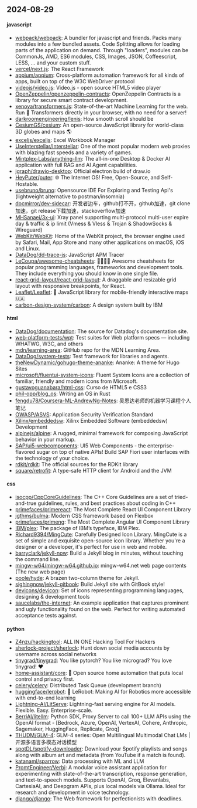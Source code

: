 ## 2024-08-29

#### javascript
* [webpack/webpack](https://github.com/webpack/webpack): A bundler for javascript and friends. Packs many modules into a few bundled assets. Code Splitting allows for loading parts of the application on demand. Through "loaders", modules can be CommonJs, AMD, ES6 modules, CSS, Images, JSON, Coffeescript, LESS, ... and your custom stuff.
* [vercel/next.js](https://github.com/vercel/next.js): The React Framework
* [appium/appium](https://github.com/appium/appium): Cross-platform automation framework for all kinds of apps, built on top of the W3C WebDriver protocol
* [videojs/video.js](https://github.com/videojs/video.js): Video.js - open source HTML5 video player
* [OpenZeppelin/openzeppelin-contracts](https://github.com/OpenZeppelin/openzeppelin-contracts): OpenZeppelin Contracts is a library for secure smart contract development.
* [xenova/transformers.js](https://github.com/xenova/transformers.js): State-of-the-art Machine Learning for the web. Run 🤗 Transformers directly in your browser, with no need for a server!
* [darkroomengineering/lenis](https://github.com/darkroomengineering/lenis): How smooth scroll should be
* [CesiumGS/cesium](https://github.com/CesiumGS/cesium): An open-source JavaScript library for world-class 3D globes and maps 🌎
* [exceljs/exceljs](https://github.com/exceljs/exceljs): Excel Workbook Manager
* [UseInterstellar/Interstellar](https://github.com/UseInterstellar/Interstellar): One of the most popular modern web proxies with blazing fast speeds and a variety of games.
* [Mintplex-Labs/anything-llm](https://github.com/Mintplex-Labs/anything-llm): The all-in-one Desktop & Docker AI application with full RAG and AI Agent capabilities.
* [jgraph/drawio-desktop](https://github.com/jgraph/drawio-desktop): Official electron build of draw.io
* [HeyPuter/puter](https://github.com/HeyPuter/puter): 🌐 The Internet OS! Free, Open-Source, and Self-Hostable.
* [usebruno/bruno](https://github.com/usebruno/bruno): Opensource IDE For Exploring and Testing Api's (lightweight alternative to postman/insomnia)
* [docmirror/dev-sidecar](https://github.com/docmirror/dev-sidecar): 开发者边车，github打不开，github加速，git clone加速，git release下载加速，stackoverflow加速
* [MHSanaei/3x-ui](https://github.com/MHSanaei/3x-ui): Xray panel supporting multi-protocol multi-user expire day & traffic & ip limit (Vmess & Vless & Trojan & ShadowSocks & Wireguard)
* [WebKit/WebKit](https://github.com/WebKit/WebKit): Home of the WebKit project, the browser engine used by Safari, Mail, App Store and many other applications on macOS, iOS and Linux.
* [DataDog/dd-trace-js](https://github.com/DataDog/dd-trace-js): JavaScript APM Tracer
* [LeCoupa/awesome-cheatsheets](https://github.com/LeCoupa/awesome-cheatsheets): 👩‍💻👨‍💻 Awesome cheatsheets for popular programming languages, frameworks and development tools. They include everything you should know in one single file.
* [react-grid-layout/react-grid-layout](https://github.com/react-grid-layout/react-grid-layout): A draggable and resizable grid layout with responsive breakpoints, for React.
* [Leaflet/Leaflet](https://github.com/Leaflet/Leaflet): 🍃 JavaScript library for mobile-friendly interactive maps 🇺🇦
* [carbon-design-system/carbon](https://github.com/carbon-design-system/carbon): A design system built by IBM

#### html
* [DataDog/documentation](https://github.com/DataDog/documentation): The source for Datadog's documentation site.
* [web-platform-tests/wpt](https://github.com/web-platform-tests/wpt): Test suites for Web platform specs — including WHATWG, W3C, and others
* [mdn/learning-area](https://github.com/mdn/learning-area): GitHub repo for the MDN Learning Area.
* [DataDog/system-tests](https://github.com/DataDog/system-tests): Test framework for libraries and agents.
* [theNewDynamic/gohugo-theme-ananke](https://github.com/theNewDynamic/gohugo-theme-ananke): Ananke: A theme for Hugo Sites
* [microsoft/fluentui-system-icons](https://github.com/microsoft/fluentui-system-icons): Fluent System Icons are a collection of familiar, friendly and modern icons from Microsoft.
* [gustavoguanabara/html-css](https://github.com/gustavoguanabara/html-css): Curso de HTML5 e CSS3
* [phil-opp/blog_os](https://github.com/phil-opp/blog_os): Writing an OS in Rust
* [fengdu78/Coursera-ML-AndrewNg-Notes](https://github.com/fengdu78/Coursera-ML-AndrewNg-Notes): 吴恩达老师的机器学习课程个人笔记
* [OWASP/ASVS](https://github.com/OWASP/ASVS): Application Security Verification Standard
* [Xilinx/embeddedsw](https://github.com/Xilinx/embeddedsw): Xilinx Embedded Software (embeddedsw) Development
* [alpinejs/alpine](https://github.com/alpinejs/alpine): A rugged, minimal framework for composing JavaScript behavior in your markup.
* [SAP/ui5-webcomponents](https://github.com/SAP/ui5-webcomponents): UI5 Web Components - the enterprise-flavored sugar on top of native APIs! Build SAP Fiori user interfaces with the technology of your choice.
* [rdkit/rdkit](https://github.com/rdkit/rdkit): The official sources for the RDKit library
* [square/retrofit](https://github.com/square/retrofit): A type-safe HTTP client for Android and the JVM

#### css
* [isocpp/CppCoreGuidelines](https://github.com/isocpp/CppCoreGuidelines): The C++ Core Guidelines are a set of tried-and-true guidelines, rules, and best practices about coding in C++
* [primefaces/primereact](https://github.com/primefaces/primereact): The Most Complete React UI Component Library
* [jgthms/bulma](https://github.com/jgthms/bulma): Modern CSS framework based on Flexbox
* [primefaces/primeng](https://github.com/primefaces/primeng): The Most Complete Angular UI Component Library
* [IBM/plex](https://github.com/IBM/plex): The package of IBM’s typeface, IBM Plex.
* [Richard9394/MingCute](https://github.com/Richard9394/MingCute): Carefully Designed Icon Library. MingCute is a set of simple and exquisite open-source icon library. Whether you're a designer or a developer, it's perfect for use in web and mobile.
* [barryclark/jekyll-now](https://github.com/barryclark/jekyll-now): Build a Jekyll blog in minutes, without touching the command line.
* [mingw-w64/mingw-w64.github.io](https://github.com/mingw-w64/mingw-w64.github.io): mingw-w64.net web page contents (The new web page)
* [poole/hyde](https://github.com/poole/hyde): A brazen two-column theme for Jekyll.
* [sighingnow/jekyll-gitbook](https://github.com/sighingnow/jekyll-gitbook): Build Jekyll site with GitBook style!
* [devicons/devicon](https://github.com/devicons/devicon): Set of icons representing programming languages, designing & development tools
* [saucelabs/the-internet](https://github.com/saucelabs/the-internet): An example application that captures prominent and ugly functionality found on the web. Perfect for writing automated acceptance tests against.

#### python
* [Z4nzu/hackingtool](https://github.com/Z4nzu/hackingtool): ALL IN ONE Hacking Tool For Hackers
* [sherlock-project/sherlock](https://github.com/sherlock-project/sherlock): Hunt down social media accounts by username across social networks
* [tinygrad/tinygrad](https://github.com/tinygrad/tinygrad): You like pytorch? You like micrograd? You love tinygrad! ❤️
* [home-assistant/core](https://github.com/home-assistant/core): 🏡 Open source home automation that puts local control and privacy first.
* [celery/celery](https://github.com/celery/celery): Distributed Task Queue (development branch)
* [huggingface/lerobot](https://github.com/huggingface/lerobot): 🤗 LeRobot: Making AI for Robotics more accessible with end-to-end learning
* [Lightning-AI/LitServe](https://github.com/Lightning-AI/LitServe): Lightning-fast serving engine for AI models. Flexible. Easy. Enterprise-scale.
* [BerriAI/litellm](https://github.com/BerriAI/litellm): Python SDK, Proxy Server to call 100+ LLM APIs using the OpenAI format - [Bedrock, Azure, OpenAI, VertexAI, Cohere, Anthropic, Sagemaker, HuggingFace, Replicate, Groq]
* [THUDM/GLM-4](https://github.com/THUDM/GLM-4): GLM-4 series: Open Multilingual Multimodal Chat LMs | 开源多语言多模态对话模型
* [spotDL/spotify-downloader](https://github.com/spotDL/spotify-downloader): Download your Spotify playlists and songs along with album art and metadata (from YouTube if a match is found).
* [katanaml/sparrow](https://github.com/katanaml/sparrow): Data processing with ML and LLM
* [PromtEngineer/Verbi](https://github.com/PromtEngineer/Verbi): A modular voice assistant application for experimenting with state-of-the-art transcription, response generation, and text-to-speech models. Supports OpenAI, Groq, Elevanlabs, CartesiaAI, and Deepgram APIs, plus local models via Ollama. Ideal for research and development in voice technology.
* [django/django](https://github.com/django/django): The Web framework for perfectionists with deadlines.

